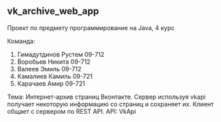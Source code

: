 ## vk_archive_web_app
Проект по предмету программирование на Java, 4 курс

Команда:
1. Гимадутдинов Рустем 09-712
2. Воробьев Никита 09-712
3. Валеев Эмиль 09-712
4. Камалиев Камиль 09-721
5. Карачаев Амир 09-721

Тема: Интернет-архив страниц Вконтакте. Сервер используя vkapi получает некоторую информацию со страниц и сохраняет их. Клиент общает с сервером по REST API.
API: VkApi
